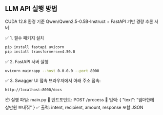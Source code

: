 ## LLM API 실행 방법
CUDA 12.8 환경 기준
Qwen/Qwen2.5-0.5B-Instruct + FastAPI 기반 경량 추론 서버

✅ 1. 필수 패키지 설치
```bash
pip install fastapi uvicorn
pip install transformers==4.50.0
```

✅ 2. FastAPI 서버 실행
```bash
uvicorn main:app --host 0.0.0.0 --port 8000
```

✅ 3. Swagger UI 접속
브라우저에서 아래 주소 접속:

```bash
http://localhost:8000/docs
```

📦 실행 파일: main.py
📡 엔드포인트: POST /process
🔁 입력: { "text": "엄마한테 삼만원 보내줘" }
✅ 출력: intent, recipient, amount, response 포함 JSON
